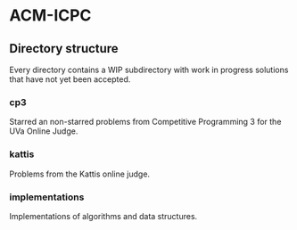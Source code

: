 # ACM-ICPC
## Directory structure
Every directory contains a WIP subdirectory with work in progress solutions that have not yet been accepted.

### cp3
Starred an non-starred problems from Competitive Programming 3 for the UVa Online Judge.

### kattis
Problems from the Kattis online judge.

### implementations
Implementations of algorithms and data structures.